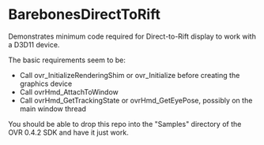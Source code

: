 BarebonesDirectToRift
=====================

Demonstrates minimum code required for Direct-to-Rift display to work with a D3D11 device.

The basic requirements seem to be:

 * Call ovr_InitializeRenderingShim or ovr_Initialize before creating the graphics device
 * Call ovrHmd_AttachToWindow
 * Call ovrHmd_GetTrackingState or ovrHmd_GetEyePose, possibly on the main window thread

You should be able to drop this repo into the "Samples" directory of the OVR 0.4.2 SDK and have it just work.
